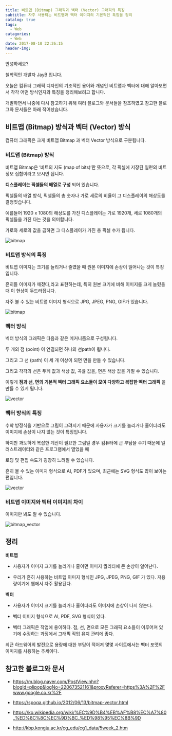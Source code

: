 ```yaml
---
title: 비트맵 (Bitmap) 그래픽과 벡터 (Vector) 그래픽의 특징
subtitle: 자주 사용되는 비트맵과 벡터 이미지의 기본적인 특징을 정리
catalog: true
tags:
  - Web
catagories:
  - Web
date: 2017-08-10 22:26:15
header-img:
---
```



안녕하세요?

철학적인 개발자 JayB 입니다.

오늘은 컴퓨터 그래픽 디자인의 기초적인 용어와 개념인 비트맵과 벡터에 대해 알아보면서 각각 어떤 방식인지와 특징을 정리해보려고 합니다.

개발하면서 나중에 다시 참고하기 위해 여러 블로그와 문서들을 참조하였고 참고한 블로그와 문서들은 아래 적어놨습니다.

## 비트맵 (Bitmap) 방식과 벡터 (Vector) 방식

컴퓨터 그래픽은 크게 비트맵 Bitmap 과 벡터 Vector 방식으로 구분됩니다.

### 비트맵 (Bitmap) 방식

비트맵 Bitmap은 ‘비트의 지도 (map of bits)‘란 뜻으로, 각 픽셀에 저장된 일련의 비트 정보 집합이라고 보시면 됩니다.

**디스플레이는 픽셀들의 배열로 구성** 되어 있습니다.

픽셀들의 배열 방식, 픽셀들의 총 숫자나 가로 세로의 비율이 그 디스플레이의 해상도를 결정짓습니다.

예를들어 1920 x 1080의 해상도를 가진 디스플레이는 가로 1920개, 세로 1080개의 픽셀들을 가진 다는 것을 의미합니다.

가로와 세로의 값을 곱하면 그 디스플레이가 가진 총 픽셀 수가 됩니다.

![bitmap](https://user-images.githubusercontent.com/20435620/31209665-8de56ac2-a9c7-11e7-89c6-67784bc26e58.png)

### 비트맵 방식의 특징

비트맵 이미지는 크기를 늘리거나 줄였을 때 원본 이미지에 손상이 일어나는 것이 특징입니다.

흔히들 이미지가 깨졌다,라고 표현하는데, 특히 원본 크기에 비해 이미지를 크게 늘렸을 때 이 현상이 두드러집니다.

자주 볼 수 있는 비트맵 이미지 형식으로 JPG, JPEG, PNG, GIF가 있습니다.

![bitmap](https://user-images.githubusercontent.com/20435620/31209915-4e6296d4-a9c9-11e7-8607-1a092fc6b0ab.gif)


### 벡터 방식

벡터 방식의 그래픽은 다음과 같은 메커니즘으로 구성됩니다.

두 개의 점 (point) 이 연결되면 하나의 선path이 됩니다.

그리고 그 선 (path) 이 세 개 이상이 되면 면을 만들 수 있습니다.

그리고 각각의 선은 두께 값과 색상 값, 곡률 값을, 면은 색상 값을 가질 수 있습니다.

이렇게 **점과 선, 면의 기본적 벡터 그래픽 요소들이 모여 다양하고 복잡한 벡터 그래픽** 을 만들 수 있게 됩니다.

![vector](https://user-images.githubusercontent.com/20435620/31209666-8f27a8aa-a9c7-11e7-8c72-5ae14f80309e.png)

### 벡터 방식의 특징

수학 방정식을 기반으로 그림이 그려지기 때문에 사용자가 크기를 늘리거나 줄이더라도 이미지에 손상이 나지 않는 것이 특징입니다.

하지만 과도하게 복잡한 계산이 필요한 그림일 경우 컴퓨터에 큰 부담을 주기 때문에 일러스트레이터와 같은 프로그램에서 열었을 때

로딩 및 편집 속도가 굉장히 느려질 수 있습니다.

흔히 볼 수 있는 이미지 형식으로 AI, PDF가 있으며, 최근에는 SVG 형식도 많이 보이는 편입니다.

![vector](https://user-images.githubusercontent.com/20435620/31209917-517ab392-a9c9-11e7-81ed-2909d84146da.gif)

### 비트맵 이미지와 벡터 이미지의 차이

이미지만 봐도 알 수 있습니다.

![bitmap_vector](https://user-images.githubusercontent.com/20435620/31209944-899c217a-a9c9-11e7-84af-b3a248505933.gif)

## 정리

**비트맵**

* 사용자가 이미지 크기를 늘리거나 줄이면 이미지 퀄리티에 큰 손상이 일어난다.

* 우리가 흔히 사용하는 비트맵 이미지 형식인 JPG, JPEG, PNG, GIF 가 있다. 저용량이기에 웹에서 자주 활용된다.

**벡터**

* 사용자가 이미지 크기를 늘리거나 줄이더라도 이미지에 손상이 나지 않는다.

* 벡터 이미지 형식으로 AI, PDF, SVG 형식이 있다.

* 벡터 그래픽은 작업에 용이하다. 점, 선, 면으로 모든 그래픽 요소들이 이루어져 있기에 수정하는 과정에서 그래픽 작업 유지 관리에 좋다.


최근 하드웨어의 발전으로 용량에 대한 부담이 적어져 몇몇 사이트에서는 벡터 포맷의 이미지를 사용하는 추세이다.




## 참고한 블로그와 문서

* https://m.blog.naver.com/PostView.nhn?blogId=plipop&logNo=220673521161&proxyReferer=https%3A%2F%2Fwww.google.co.kr%2F

* https://spoqa.github.io/2012/06/13/bitmap-vector.html

* https://ko.wikipedia.org/wiki/%EC%9D%B4%EB%AF%B8%EC%A7%80_%ED%8C%8C%EC%9D%BC_%ED%98%95%EC%8B%9D

* http://kbp.kongju.ac.kr/cg_edu/cg1_data/5week_2.htm
